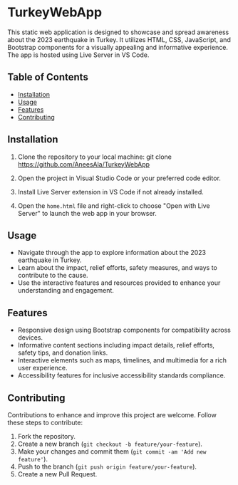 # TurkeyWebApp

This static web application is designed to showcase and spread awareness about the 2023 earthquake in Turkey. It utilizes HTML, CSS, JavaScript, and Bootstrap components for a visually appealing and informative experience. The app is hosted using Live Server in VS Code.

## Table of Contents

- [Installation](#installation)
- [Usage](#usage)
- [Features](#features)
- [Contributing](#contributing)

## Installation

1. Clone the repository to your local machine:
git clone https://github.com/AneesAla/TurkeyWebApp

2. Open the project in Visual Studio Code or your preferred code editor.

3. Install Live Server extension in VS Code if not already installed.

4. Open the `home.html` file and right-click to choose "Open with Live Server" to launch the web app in your browser.

## Usage

- Navigate through the app to explore information about the 2023 earthquake in Turkey.
- Learn about the impact, relief efforts, safety measures, and ways to contribute to the cause.
- Use the interactive features and resources provided to enhance your understanding and engagement.

## Features

- Responsive design using Bootstrap components for compatibility across devices.
- Informative content sections including impact details, relief efforts, safety tips, and donation links.
- Interactive elements such as maps, timelines, and multimedia for a rich user experience.
- Accessibility features for inclusive accessibility standards compliance.

## Contributing

Contributions to enhance and improve this project are welcome. Follow these steps to contribute:

1. Fork the repository.
2. Create a new branch (`git checkout -b feature/your-feature`).
3. Make your changes and commit them (`git commit -am 'Add new feature'`).
4. Push to the branch (`git push origin feature/your-feature`).
5. Create a new Pull Request.